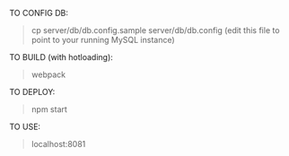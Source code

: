 TO CONFIG DB:
> cp server/db/db.config.sample server/db/db.config
> (edit this file to point to your running MySQL instance)

TO BUILD (with hotloading):
> webpack

TO DEPLOY:
> npm start

TO USE:
> localhost:8081
